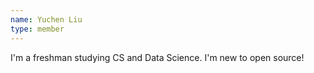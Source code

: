 ```yaml
---
name: Yuchen Liu
type: member
---
```

I'm a freshman studying CS and Data Science.
I'm new to open source!
